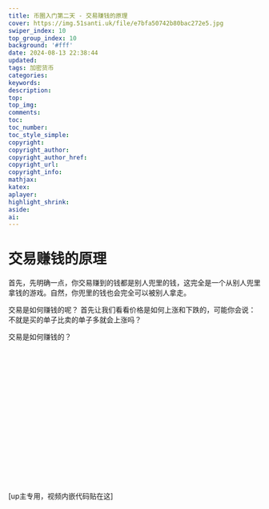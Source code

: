 ```yaml
---
title: 币圈入门第二天 - 交易赚钱的原理
cover: https://img.51santi.uk/file/e7bfa50742b80bac272e5.jpg
swiper_index: 10
top_group_index: 10
background: '#fff'
date: 2024-08-13 22:38:44
updated:
tags: 加密货币
categories:
keywords:
description:
top:
top_img:
comments:
toc:
toc_number:
toc_style_simple:
copyright:
copyright_author:
copyright_author_href:
copyright_url:
copyright_info:
mathjax:
katex:
aplayer:
highlight_shrink:
aside:
ai:
---
```


# 交易赚钱的原理
首先，先明确一点，你交易赚到的钱都是别人兜里的钱，这完全是一个从别人兜里拿钱的游戏。自然，你兜里的钱也会完全可以被别人拿走。

交易是如何赚钱的呢？ 首先让我们看看价格是如何上涨和下跌的，可能你会说：不就是买的单子比卖的单子多就会上涨吗？

交易是如何赚钱的？

<div class="video-container">
[up主专用，视频内嵌代码贴在这]
</div>

<style>
.video-container {
    position: relative;
    width: 100%;
    padding-top: 56.25%; /* 16:9 aspect ratio (height/width = 9/16 * 100%) */
}

.video-container iframe {
    position: absolute;
    top: 0;
    left: 0;
    width: 100%;
    height: 100%;
}
</style>
